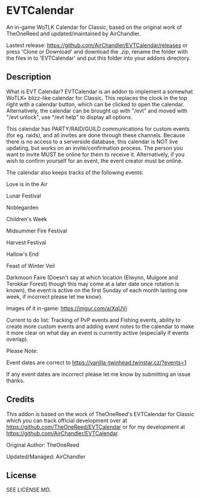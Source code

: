 # EVTCalendar

An in-game WoTLK Calendar for Classic, based on the original work of TheOneReed and updated/maintained by AirChandler.

Lastest release: https://github.com/AirChandler/EVTCalendar/releases or press 'Clone or Download' and download the .zip, rename the folder with the files in to 'EVTCalendar' and put this folder into your addons directory.

## Description

What is EVT Calendar?
EVTCalendar is an addon to implement a somewhat WoTLK+ blizz-like calendar for Classic. This replaces the clock in the top right with a calendar button, which can be clicked to open the calendar. Alternatively, the calendar can be brought up with "/evt" and moved with "/evt unlock", use "/evt help" to display all options.

This calendar has PARTY/RAID/GUILD communications for custom events (for eg. raids), and all invites are done through these channels. Because there is no access to a serverside database, this calendar is NOT live updating, but works on an invite/confirmation process. The person you want to invite MUST be online for them to receive it. Alternatively, if you wish to confirm yourself for an event, the event creator must be online.

The calendar also keeps tracks of the following events:

Love is in the Air 

Lunar Festival 

Noblegarden 

Children's Week 

Midsummer Fire Festival  

Harvest Festival

Hallow's End

Feast of Winter Veil

Darkmoon Faire (Doesn't say at which location (Elwynn, Mulgore and Terokkar Forest) though this may come at a later date once rotation is known), the event is active on the first Sunday of each month lasting one week, if incorrect please let me know).

Images of it in-game: https://imgur.com/a/XqUVi

Current to do list:
Tracking of PvP events and Fishing events, ability to create more custom events and adding event notes to the calendar to make it more clear on what day an event is currently active (especially if events overlap).

Please Note: 

Event dates are correct to https://vanilla-twinhead.twinstar.cz/?events=1

If any event dates are incorrect please let me know by submitting an issue thanks.

## Credits

This addon is based on the work of TheOneReed's EVTCalendar for Classic which you can track official development over at https://github.com/TheOneReed/EVTCalendar or for my development at https://github.com/AirChandler/EVTCalendar.

Original Author: 
TheOneReed

Updated/Managed:
AirChandler

## License

SEE LICENSE.MD.
